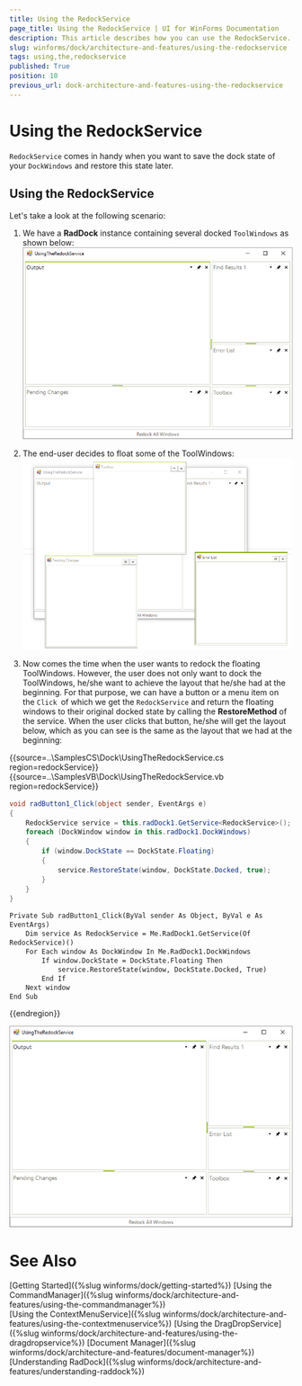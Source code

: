 ```yaml
---
title: Using the RedockService
page_title: Using the RedockService | UI for WinForms Documentation
description: This article describes how you can use the RedockService.
slug: winforms/dock/architecture-and-features/using-the-redockservice
tags: using,the,redockservice
published: True
position: 10
previous_url: dock-architecture-and-features-using-the-redockservice
---
```


# Using the RedockService

`RedockService` comes in handy when you want to save the dock state of your `DockWindows` and restore this state later.

## Using the RedockService

Let's take a look at the following scenario: 
         
1. We have a __RadDock__ instance containing several docked `ToolWindows` as shown below:        
	![dock-architecture-and-features-using-the-redockservice 001](images/dock-architecture-and-features-using-the-redockservice001.png)

1. The end-user decides to float some of the ToolWindows:
	![dock-architecture-and-features-using-the-redockservice 002](images/dock-architecture-and-features-using-the-redockservice002.png)

1. Now comes the time when the user wants to redock the floating ToolWindows. However, the user does not only want to dock the ToolWindows, he/she want to achieve the layout that he/she had at the beginning. For that purpose, we can have a button or a menu item on the `Click `of which we get the `RedockService` and return the floating windows to their original docked state by calling the __RestoreMethod__ of the service. When the user clicks that button, he/she will get the layout below, which as you can see is the same as the layout that we had at the beginning:
   
{{source=..\SamplesCS\Dock\UsingTheRedockService.cs region=redockService}} 
{{source=..\SamplesVB\Dock\UsingTheRedockService.vb region=redockService}} 

````C#
void radButton1_Click(object sender, EventArgs e)
{
    RedockService service = this.radDock1.GetService<RedockService>();
    foreach (DockWindow window in this.radDock1.DockWindows)
    {
        if (window.DockState == DockState.Floating)
        {
            service.RestoreState(window, DockState.Docked, true);
        }
    }
}

````
````VB.NET
Private Sub radButton1_Click(ByVal sender As Object, ByVal e As EventArgs)
    Dim service As RedockService = Me.RadDock1.GetService(Of RedockService)()
    For Each window As DockWindow In Me.RadDock1.DockWindows
        If window.DockState = DockState.Floating Then
            service.RestoreState(window, DockState.Docked, True)
        End If
    Next window
End Sub

````

{{endregion}} 
 
![dock-architecture-and-features-using-the-redockservice 001](images/dock-architecture-and-features-using-the-redockservice001.png)

# See Also

[Getting Started]({%slug winforms/dock/getting-started%})
[Using the CommandManager]({%slug winforms/dock/architecture-and-features/using-the-commandmanager%})     
[Using the ContextMenuService]({%slug winforms/dock/architecture-and-features/using-the-contextmenuservice%})
[Using the DragDropService]({%slug winforms/dock/architecture-and-features/using-the-dragdropservice%}) 
[Document Manager]({%slug winforms/dock/architecture-and-features/document-manager%})   
[Understanding RadDock]({%slug winforms/dock/architecture-and-features/understanding-raddock%})